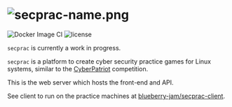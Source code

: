 # ![secprac-name.png](https://hosted.theohenson.com/secprac-name.png)
![Docker Image CI](https://github.com/blueberry-jam/secprac-web/workflows/Docker%20Image%20CI/badge.svg) ![license](https://img.shields.io/github/license/blueberry-jam/secprac-web)
 
`secprac` is currently a work in progress.

`secprac` is a platform to create cyber security practice games for Linux systems, similar to the [CyberPatriot](https://www.uscyberpatriot.org/) competition.

This is the web server which hosts the front-end and API.

See client to run on the practice machines at [blueberry-jam/secprac-client](https://github.com/blueberry-jam/secprac-client).
